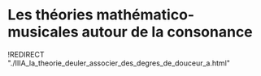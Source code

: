 # Les théories mathématico-musicales autour de la consonance

!REDIRECT "./IIIA_la_theorie_deuler_associer_des_degres_de_douceur_a.html"